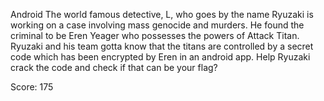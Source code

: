   Android
  The world famous detective, L, who goes by the name Ryuzaki is working on a case involving mass genocide and murders.
  He found the criminal to be Eren Yeager who possesses the powers of Attack Titan.
  Ryuzaki and his team gotta know that the titans are controlled by a secret code which has been encrypted by Eren in an android app. 
  Help Ryuzaki crack the code and check if that can be your flag?
  
  Score: 175
  

